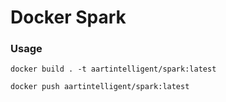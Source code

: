 Docker Spark
=============

### Usage

```shell
docker build . -t aartintelligent/spark:latest
```

```shell
docker push aartintelligent/spark:latest
```
